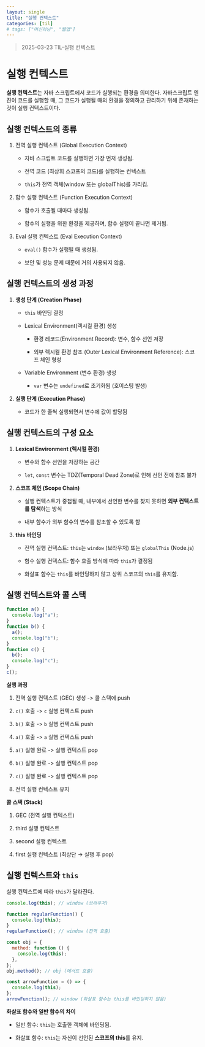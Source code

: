 ```yaml
---
layout: single
title: "실행 컨텍스트"
categories: [til]
# tags: ["머신러닝", "웹앱"]
---
```


> 2025-03-23 TIL-실행 컨텍스트

# 실행 컨텍스트

**실행 컨텍스트**는 자바 스크립트에서 코드가 실행되는 환경을 의미한다. 자바스크립트 엔진이 코드를 실행할 때, 그 코드가 실행될 때의 환경을 정의하고 관리하기 위해 존재하는 것이 실행 컨텍스트이다.

## 실행 컨텍스트의 종류

1. 전역 실행 컨텍스트 (Global Execution Context)

   - 자바 스크립트 코드를 실행하면 가장 먼저 생성됨.

   - 전역 코드 (최상휘 스코프의 코드)를 실행하는 컨텍스트

   - `this`가 전역 객체(window 또는 globalThis)를 가리킴.

2. 함수 실행 컨텍스트 (Function Execution Context)

   - 함수가 호출될 때마다 생성됨.

   - 함수의 실행을 위한 환경을 제공하며, 함수 실행이 끝나면 제거됨.

3. Eval 실행 컨텍스트 (Eval Execution Context)

   - `eval()` 함수가 실행될 때 생성됨.

   - 보안 및 성능 문제 때문에 거의 사용되지 않음.

## 실행 컨텍스트의 생성 과정

1. **생성 단계 (Creation Phase)**

   - `this` 바인딩 결정

   - Lexical Environment(렉시컬 환경) 생성

     - 환경 레코드(Environment Record): 변수, 함수 선언 저장

     - 외부 렉시컬 환경 참조 (Outer Lexical Environment Reference): 스코프 체인 형성

   - Variable Environment (변수 환경) 생성

     - `var` 변수는 `undefined`로 초기화됨 (호이스팅 발생)

2. **실행 단계 (Execution Phase)**

   - 코드가 한 줄씩 실행되면서 변수에 값이 할당됨

## 실행 컨텍스트의 구성 요소

1. **Lexical Environment (렉시컬 환경)**

   - 변수와 함수 선언을 저장하는 공간

   - `let`, `const` 변수는 TDZ(Temporal Dead Zone)로 인해 선언 전에 참조 불가

2. **스코프 체인 (Scope Chain)**

   - 실행 컨텍스트가 중첩될 때, 내부에서 선언한 변수를 찾지 못하면 **외부 컨텍스트를 탐색**하는 방식

   - 내부 함수가 외부 함수의 변수를 참조할 수 있도록 함

3. **this 바인딩**

   - 전역 실행 컨텍스트: `this`는 `window` (브라우저) 또는 `globalThis` (Node.js)

   - 함수 실행 컨텍스트: 함수 호출 방식에 따라 `this`가 결정됨

   - 화살표 함수는 `this`를 바인딩하지 않고 상위 스코프의 `this`를 유지함.

## 실행 컨텍스트와 콜 스택

```js
function a() {
  console.log("a");
}
function b() {
  a();
  console.log("b");
}
function c() {
  b();
  console.log("c");
}
c();
```

**실행 과정**

1. 전역 실행 컨텍스트 (GEC) 생성 -> 콜 스택에 push

2. `c()` 호출 -> `c` 실행 컨텍스트 push

3. `b()` 호출 -> `b` 실행 컨텍스트 push

4. `a()` 호출 -> `a` 실행 컨텍스트 push

5. `a()` 실행 완료 -> 실행 컨텍스트 pop

6. `b()` 실행 완료 -> 실행 컨텍스트 pop

7. `c()` 실행 완료 -> 실행 컨텍스트 pop

8. 전역 실행 컨텍스트 유지

**콜 스택 (Stack)**

1. GEC (전역 실행 컨텍스트)

2. third 실행 컨텍스트

3. second 실행 컨텍스트

4. first 실행 컨텍스트 (최상단 → 실행 후 pop)

## 실행 컨텍스트와 `this`

실행 컨텍스트에 따라 `this`가 달라진다.

```js
console.log(this); // window (브라우저)

function regularFunction() {
  console.log(this);
}
regularFunction(); // window (전역 호출)

const obj = {
  method: function () {
    console.log(this);
  },
};
obj.method(); // obj (메서드 호출)

const arrowFunction = () => {
  console.log(this);
};
arrowFunction(); // window (화살표 함수는 this를 바인딩하지 않음)
```

**화살표 함수와 일반 함수의 차이**

- 일반 함수: `this`는 호출한 객체에 바인딩됨.

- 화살표 함수: `this`는 자신이 선언된 **스코프의 this**를 유지.
